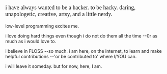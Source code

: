 <p style="font-family: 'Roboto Mono'; font-size: 18px;">
i have always wanted to be a hacker. to be hacky. daring, unapologetic, creative, artsy, and a little nerdy. 

low-level programming excites me.

i love doing hard things even though i do not do them all the time --0r as much as i would love to. 

i believe in FLOSS --so much. i am here, on the internet, to learn and make helpful contributions --'or be contributed to' where I/YOU can. 

i will leave it someday. but for now, here, I am.
</p>
